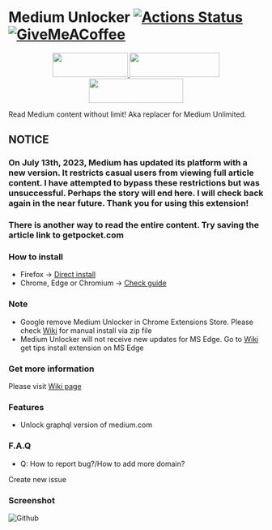 # Medium Unlocker [![Actions Status](https://github.com/und3fined/medium-unlocker/workflows/build/badge.svg)](https://github.com/und3fined/medium-unlocker/actions)  [![GiveMeACoffee](https://img.shields.io/badge/Give%20Me%20a%20Coffee!-Paypal-blue)](https://paypal.me/und3fined)

<p align="center">
  <a href="https://storage.und3fy.dev/medium_unlocker-0.1.46.xpi" target="_blank">
    <img width="149" height="48" src="https://github.com/und3fined/medium-unlocker/blob/main/badges/Firefox.png?raw=true">
  </a>
  <a href="https://github.com/und3fined/medium-unlocker/wiki/Install-extension-for-Chromium-(base)-browser" target="_blank">
    <img width="178" height="48" src="https://github.com/und3fined/medium-unlocker/blob/main/badges/Chrome.png?raw=true">
  </a>
  <a href="https://github.com/und3fined/medium-unlocker/wiki/Install-extension-for-Chromium-(base)-browser#install-extension-for-ms-edge" target="_blank">
    <img width="186" height="48" src="https://github.com/und3fined/medium-unlocker/blob/main/badges/Edge.png?raw=true">
  </a>
</p>

Read Medium content without limit! Aka replacer for Medium Unlimited.

## NOTICE

### On July 13th, 2023, Medium has updated its platform with a new version. It restricts casual users from viewing full article content. I have attempted to bypass these restrictions but was unsuccessful. Perhaps the story will end here. I will check back again in the near future. Thank you for using this extension!

### There is another way to read the entire content. Try saving the article link to getpocket.com

### How to install

- Firefox -> [Direct install](https://storage.und3fy.dev/medium_unlocker-0.1.48.xpi)
- Chrome, Edge or Chromium -> [Check guide](https://github.com/und3fined/medium-unlocker/wiki/Install-extension-for-Chromium-(base)-browser)

### Note

- Google remove Medium Unlocker in Chrome Extensions Store. Please check [Wiki](https://github.com/und3fined/medium-unlocker/wiki) for manual install via zip file
- Medium Unlocker will not receive new updates for MS Edge. Go to [Wiki](https://github.com/und3fined/medium-unlocker/wiki/Install-extension-for-Chromium-(base)-browser#install-extension-for-ms-edge) get tips install extension on MS Edge

### Get more information

Please visit [Wiki page](https://github.com/und3fined/medium-unlocker/wiki)

### Features

- Unlock graphql version of medium.com

### F.A.Q

- Q: How to report bug?/How to add more domain?

Create new issue


### Screenshot

![Github](https://user-images.githubusercontent.com/2163878/147834338-dc43fa34-a850-4e28-9b6b-c9c28bc8bfdf.png)
